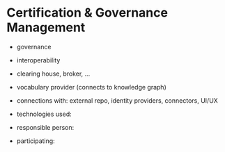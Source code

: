 # Certification & Governance Management

- governance
- interoperability
- clearing house, broker, ...
- vocabulary provider (connects to knowledge graph)

- connections with: external repo, identity providers, connectors, UI/UX
- technologies used:
- responsible person:
- participating:
